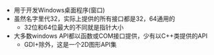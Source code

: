 - 用于开发Windows桌面程序(窗口)
- 虽然名字里代32，实际上提供的所有接口都是32，64通用的
	- 32位和64位最大的不同就是指针大小
- 大多数windows API都以函数或COM接口提供，少有以C++类提供的API
	- GDI+除外，这是一个2D图形API集